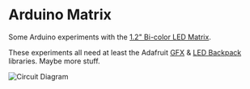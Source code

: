 # Arduino Matrix

Some Arduino experiments with the [1.2" Bi-color LED Matrix](http://www.adafruit.com/products/902).

These experiments all need at least the Adafruit [GFX](https://github.com/adafruit/Adafruit-GFX-Library) & [LED Backpack](https://github.com/adafruit/Adafruit-LED-Backpack-Library) libraries. Maybe more stuff.

![Circuit Diagram](https://raw.github.com/jongd/arduino-matrix/master/schematics/01.png)
